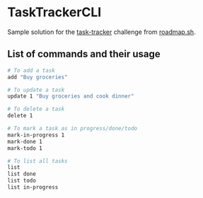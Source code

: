 # TaskTrackerCLI

Sample solution for the [task-tracker](https://roadmap.sh/projects/task-tracker) challenge from [roadmap.sh](https://roadmap.sh/).

## List of commands and their usage
```bash
# To add a task
add "Buy groceries"

# To update a task
update 1 "Buy groceries and cook dinner"

# To delete a task
delete 1

# To mark a task as in progress/done/todo
mark-in-progress 1
mark-done 1
mark-todo 1

# To list all tasks
list
list done
list todo
list in-progress
```
